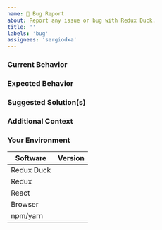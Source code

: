 ```yaml
---
name: 🐞 Bug Report
about: Report any issue or bug with Redux Duck.
title: ''
labels: 'bug'
assignees: 'sergiodxa'
---
```


### Current Behavior

<!-- If applicable, add screenshots/code to help explain your problem. -->

### Expected Behavior

<!-- A clear and concise description of what you expected to happen. -->

### Suggested Solution(s)

<!-- How could we solve this bug? What changes would need to be made? -->

### Additional Context

<!-- Add any other context about the problem here.  -->

### Your Environment

<!-- PLEASE FILL THIS OUT -->

| Software   | Version |
| ---------- | ------- |
| Redux Duck |         |
| Redux      |         |
| React      |         |
| Browser    |         |
| npm/yarn   |         |
